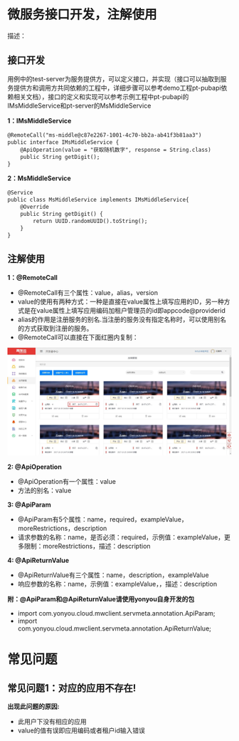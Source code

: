 # 微服务接口开发，注解使用

描述：

## 接口开发
用例中的test-server为服务提供方，可以定义接口，并实现（接口可以抽取到服务提供方和调用方共同依赖的工程中，详细步骤可以参考demo工程pt-pubapi依赖相关文档），接口的定义和实现可以参考示例工程中pt-pubapi的IMsMiddleService和pt-server的MsMiddleService

**1：IMsMiddleService**

```
@RemoteCall("ms-middle@c87e2267-1001-4c70-bb2a-ab41f3b81aa3")
public interface IMsMiddleService {
    @ApiOperation(value = "获取随机数字", response = String.class)
    public String getDigit();
}

```

**2：MsMiddleService**

```
@Service
public class MsMiddleService implements IMsMiddleService{
    @Override
    public String getDigit() {
        return UUID.randomUUID().toString();
    }
}
```

## 注解使用

**1：@RemoteCall**

- @RemoteCall有三个属性：value，alias，version
- value的使用有两种方式：一种是直接在value属性上填写应用的ID，另一种方式是在value属性上填写应用编码加租户管理员的id即appcode@providerid
- alias的作用是注册服务的别名.当注册的服务没有指定名称时，可以使用别名的方式获取到注册的服务。
- @RemoteCall可以直接在下面红圈内复制：

![](biaoshi.jpg)

**2: @ApiOperation**

- @ApiOperation有一个属性：value
- 方法的别名：value

**3: @ApiParam**

- @ApiParam有5个属性：name，required，exampleValue，moreRestrictions，description
- 请求参数的名称：name，是否必须：required，示例值：exampleValue，更多限制：moreRestrictions，描述：description

**4: @ApiReturnValue**

- @ApiReturnValue有三个属性：name，description，exampleValue
- 响应参数的名称：name，示例值：exampleValue，，描述：description

**附：@ApiParam和@ApiReturnValue请使用yonyou自身开发的包**

- import com.yonyou.cloud.mwclient.servmeta.annotation.ApiParam;
- import com.yonyou.cloud.mwclient.servmeta.annotation.ApiReturnValue;

# 常见问题

## 常见问题1：对应的应用不存在! 

**出现此问题的原因:**

- 此用户下没有相应的应用
- value的值有误即应用编码或者租户id输入错误
